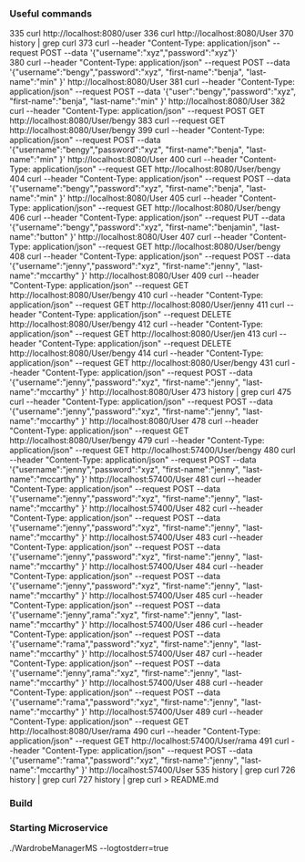 ### Useful commands
  335  curl http://localhost:8080/user
  336  curl http://localhost:8080/User
  370  history | grep curl
  373  curl --header "Content-Type: application/json"   --request POST   --data '{"username":"xyz","password":"xyz"}' \
  380  curl --header "Content-Type: application/json"   --request POST   --data '{"username":"bengy","password":"xyz", "first-name":"benja", "last-name":"min" }'   http://localhost:8080/User
  381  curl --header "Content-Type: application/json"   --request POST   --data '{"user":"bengy","password":"xyz", "first-name":"benja", "last-name":"min" }'   http://localhost:8080/User
  382  curl --header "Content-Type: application/json"   --request POST   GET   http://localhost:8080/User/bengy
  383  curl --request GET   http://localhost:8080/User/bengy
  399  curl --header "Content-Type: application/json"   --request POST   --data '{"username":"bengy","password":"xyz", "first-name":"benja", "last-name":"min" }'   http://localhost:8080/User
  400   curl --header "Content-Type: application/json" --request GET   http://localhost:8080/User/bengy
  404  curl --header "Content-Type: application/json"   --request POST   --data '{"username":"bengy","password":"xyz", "first-name":"benja", "last-name":"min" }'   http://localhost:8080/User
  405   curl --header "Content-Type: application/json" --request GET   http://localhost:8080/User/bengy
  406   curl --header "Content-Type: application/json"   --request PUT   --data '{"username":"bengy","password":"xyz", "first-name":"benjamin", "last-name":"button" }'   http://localhost:8080/User
  407   curl --header "Content-Type: application/json" --request GET   http://localhost:8080/User/bengy
  408  curl --header "Content-Type: application/json"   --request POST   --data '{"username":"jenny","password":"xyz", "first-name":"jenny", "last-name":"mccarthy" }'   http://localhost:8080/User
  409   curl --header "Content-Type: application/json" --request GET   http://localhost:8080/User/bengy
  410   curl --header "Content-Type: application/json" --request GET   http://localhost:8080/User/jenny
  411   curl --header "Content-Type: application/json" --request DELETE   http://localhost:8080/User/bengy
  412   curl --header "Content-Type: application/json" --request GET   http://localhost:8080/User/jen
  413   curl --header "Content-Type: application/json" --request DELETE   http://localhost:8080/User/bengy
  414   curl --header "Content-Type: application/json" --request GET   http://localhost:8080/User/bengy
  431  curl --header "Content-Type: application/json"   --request POST   --data '{"username":"jenny","password":"xyz", "first-name":"jenny", "last-name":"mccarthy" }'   http://localhost:8080/User
  473  history | grep curl
  475  curl --header "Content-Type: application/json"   --request POST   --data '{"username":"jenny","password":"xyz", "first-name":"jenny", "last-name":"mccarthy" }'   http://localhost:8080/User
  478   curl --header "Content-Type: application/json" --request GET   http://localhost:8080/User/bengy
  479   curl --header "Content-Type: application/json" --request GET   http://localhost:57400/User/bengy
  480  curl --header "Content-Type: application/json"   --request POST   --data '{"username":"jenny","password":"xyz", "first-name":"jenny", "last-name":"mccarthy" }'   http://localhost:57400/User
  481  curl --header "Content-Type: application/json"   --request POST   --data '{"username":"jenny","password":"xyz", "first-name":"jenny", "last-name":"mccarthy" }'   http://localhost:57400/User
  482  curl --header "Content-Type: application/json"   --request POST   --data '{"username":"jenny","password":"xyz", "first-name":"jenny", "last-name":"mccarthy" }'   http://localhost:57400/User
  483  curl --header "Content-Type: application/json"   --request POST   --data '{"username":"jenny","password":"xyz", "first-name":"jenny", "last-name":"mccarthy" }'   http://localhost:57400/User
  484  curl --header "Content-Type: application/json"   --request POST   --data '{"username":"jenny","password":"xyz", "first-name":"jenny", "last-name":"mccarthy" }'   http://localhost:57400/User
  485  curl --header "Content-Type: application/json"   --request POST   --data '{"username":"jenny",rama":"xyz", "first-name":"jenny", "last-name":"mccarthy" }'   http://localhost:57400/User
  486  curl --header "Content-Type: application/json"   --request POST   --data '{"username":"rama","password":"xyz", "first-name":"jenny", "last-name":"mccarthy" }'   http://localhost:57400/User
  487  curl --header "Content-Type: application/json"   --request POST   --data '{"username":"jenny",rama":"xyz", "first-name":"jenny", "last-name":"mccarthy" }'   http://localhost:57400/User
  488  curl --header "Content-Type: application/json"   --request POST   --data '{"username":"rama","password":"xyz", "first-name":"jenny", "last-name":"mccarthy" }'   http://localhost:57400/User
  489   curl --header "Content-Type: application/json" --request GET   http://localhost:8080/User/rama
  490   curl --header "Content-Type: application/json" --request GET   http://localhost:57400/User/rama
  491  curl --header "Content-Type: application/json"   --request POST   --data '{"username":"rama","password":"xyz", "first-name":"jenny", "last-name":"mccarthy" }'   http://localhost:57400/User
  535  history | grep curl
  726  history | grep curl
  727  history | grep curl > README.md


### Build

### Starting Microservice
./WardrobeManagerMS --logtostderr=true
